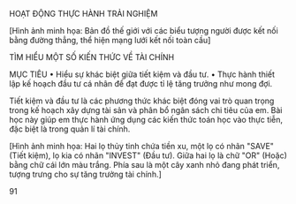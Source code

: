 HOẠT ĐỘNG THỰC HÀNH TRẢI NGHIỆM

[Hình ảnh minh họa: Bản đồ thế giới với các biểu tượng người được kết nối bằng đường thẳng, thể hiện mạng lưới kết nối toàn cầu]

TÌM HIỂU MỘT SỐ KIẾN THỨC VỀ TÀI CHÍNH

MỤC TIÊU
• Hiểu sự khác biệt giữa tiết kiệm và đầu tư.
• Thực hành thiết lập kế hoạch đầu tư cá nhân để đạt được tỉ lệ tăng trưởng như mong đợi.

Tiết kiệm và đầu tư là các phương thức khác biệt đóng vai trò quan trọng trong kế hoạch xây dựng tài sản và phân bổ ngân sách chi tiêu của em. Bài học này giúp em thực hành ứng dụng các kiến thức toán học vào thực tiễn, đặc biệt là trong quản lí tài chính.

[Hình ảnh minh họa: Hai lọ thủy tinh chứa tiền xu, một lọ có nhãn "SAVE" (Tiết kiệm), lọ kia có nhãn "INVEST" (Đầu tư). Giữa hai lọ là chữ "OR" (Hoặc) bằng chữ cái lớn màu trắng. Phía sau là một cây xanh nhỏ đang phát triển, tượng trưng cho sự tăng trưởng tài chính.]

91